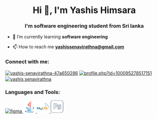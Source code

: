 <h1 align="center">Hi 👋, I'm Yashis Himsara</h1>
<h3 align="center">I'm software engineering student from Sri lanka</h3>

- 🌱 I’m currently learning **software engineering**

- 📫 How to reach me **yashissenavirathna@gmail.com**

<h3 align="left">Connect with me:</h3>
<p align="left">
<a href="https://linkedin.com/in/yashis-senavirathna-47a650286" target="blank"><img align="center" src="https://raw.githubusercontent.com/rahuldkjain/github-profile-readme-generator/master/src/images/icons/Social/linked-in-alt.svg" alt="yashis-senavirathna-47a650286" height="30" width="40" /></a>
<a href="https://fb.com/profile.php?id=100095278517151" target="blank"><img align="center" src="https://raw.githubusercontent.com/rahuldkjain/github-profile-readme-generator/master/src/images/icons/Social/facebook.svg" alt="profile.php?id=100095278517151" height="30" width="40" /></a>
<a href="https://medium.com/yashis senavirathna" target="blank"><img align="center" src="https://raw.githubusercontent.com/rahuldkjain/github-profile-readme-generator/master/src/images/icons/Social/medium.svg" alt="yashis senavirathna" height="30" width="40" /></a>
</p>

<h3 align="left">Languages and Tools:</h3>
<p align="left"> <a href="https://www.figma.com/" target="_blank" rel="noreferrer"> <img src="https://www.vectorlogo.zone/logos/figma/figma-icon.svg" alt="figma" width="40" height="40"/> </a> <a href="https://www.java.com" target="_blank" rel="noreferrer"> <img src="https://raw.githubusercontent.com/devicons/devicon/master/icons/java/java-original.svg" alt="java" width="40" height="40"/> </a> <a href="https://www.mysql.com/" target="_blank" rel="noreferrer"> <img src="https://raw.githubusercontent.com/devicons/devicon/master/icons/mysql/mysql-original-wordmark.svg" alt="mysql" width="40" height="40"/> </a> <a href="https://www.photoshop.com/en" target="_blank" rel="noreferrer"> <img src="https://raw.githubusercontent.com/devicons/devicon/master/icons/photoshop/photoshop-line.svg" alt="photoshop" width="40" height="40"/> </a> </p>
